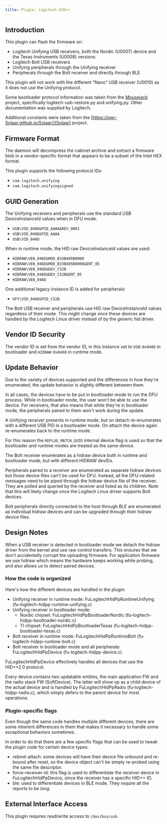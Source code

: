 ```yaml
---
title: Plugin: Logitech HID++
---
```


## Introduction

This plugin can flash the firmware on:

* Logitech Unifying USB receivers, both the Nordic (U0007) device and the
   Texas Instruments (U0008) versions
* Logitech Bolt USB receivers
* Unifying peripherals through the Unifying receiver
* Peripherals through the Bolt receiver and directly through BLE

This plugin will not work with the different "Nano" USB receiver (U0010) as it does
not use the Unifying protocol.

Some bootloader protocol information was taken from the [Mousejack](https://www.mousejack.com/) project,
specifically logitech-usb-restore.py and unifying.py. Other documentation was
supplied by Logitech.

Additional constants were taken from the [https://pwr-Solaar.github.io/Solaar/](Solaar) project.

## Firmware Format

The daemon will decompress the cabinet archive and extract a firmware blob in
a vendor-specific format that appears to be a subset of the Intel HEX format.

This plugin supports the following protocol IDs:

* `com.logitech.unifying`
* `com.logitech.unifyingsigned`

## GUID Generation

The Unifying receivers and peripherals use the standard USB
DeviceInstanceId values when in DFU mode:

* `USB\VID_046D&PID_AAAA&REV_0001`
* `USB\VID_046D&PID_AAAA`
* `USB\VID_046D`

When in runtime mode, the HID raw DeviceInstanceId values are used:

* `HIDRAW\VEN_046D&MOD_B33B405B0000`
* `HIDRAW\VEN_046D&MOD_B33B405B0000&ENT_05`
* `HIDRAW\VEN_046D&DEV_C52B`
* `HIDRAW\VEN_046D&DEV_C52B&ENT_05`
* `HIDRAW\VEN_046D`

One additional legacy instance ID is added for peripherals:

* `UFY\VID_046D&PID_C52B`

The Bolt USB receiver and peripherals use HID raw DeviceInstanceId values
regardless of their mode. This might change once these devices are
handled by the Logitech Linux driver instead of by the generic hid
driver.

## Vendor ID Security

The vendor ID is set from the vendor ID, in this instance set to `USB:0x046D`
in bootloader and `HIDRAW:0x046D` in runtime mode.

## Update Behavior

Due to the variety of devices supported and the differences in how
they're enumerated, the update behavior is slightly different between
them.

In all cases, the devices have to be put in bootloader mode to run the
DFU process. While in bootloader mode, the user won't be able to use the
device. For receivers, that also means that while they're in bootloader
mode, the peripherals paired to them won't work during the update.

A Unifying receiver presents in runtime mode, but on detach re-enumerates with a
different USB PID in a bootloader mode. On attach the device again re-enumerates
back to the runtime mode.

For this reason the `REPLUG_MATCH_GUID` internal device flag is used so that
the bootloader and runtime modes are treated as the same device.

The Bolt receiver enumerates as a hidraw device both in runtime and
bootloader mode, but with different HIDRAW devIDs.

Peripherals paired to a receiver are enumerated as separate hidraw
devices but those device files can't be used for DFU. Instead, all the
DFU-related messages need to be piped through the hidraw device file of
the receiver. They are polled and queried by the receiver and listed as
its children. Note that this will likely change once the Logitech Linux
driver supports Bolt devices.

Bolt peripherals directly connected to the host through BLE are
enumerated as individual hidraw devices and can be upgraded through
their hidraw device files.

## Design Notes

When a USB receiver is detected in bootloader mode we detach the hidraw driver from
the kernel and use raw control transfers. This ensures that we don't accidentally
corrupt the uploading firmware. For application firmware we use hidraw which
means the hardware keeps working while probing, and also allows us to detect
paired devices.

### How the code is organized

Here's how the different devices are handled in the plugin:

* Unifying receiver in runtime mode: FuLogitechHidPpRuntimeUnifying
    (fu-logitech-hidpp-runtime-unifying.c)
* Unifying receiver in bootloader mode:
  * Nordic chipset: FuLogitechHidPpBootloaderNordic
    (fu-logitech-hidpp-bootloader-nordic.c)
  * TI chipset: FuLogitechHidPpBootloaderTexas
    (fu-logitech-hidpp-bootloader-texas.c)
* Bolt receiver in runtime mode: FuLogitechHidPpRuntimeBolt
    (fu-logitech-hidpp-runtime-bolt.c)
* Bolt receiver in bootloader mode and all peripherals:
    FuLogitechHidPpDevice (fu-logitech-hidpp-device.c)

FuLogitechHidPpDevice effectively handles all devices that use the
HID++2.0 protocol.

Every device contains two updatable entities, the main application FW
and the radio stack FW (SoftDevice). The latter will show up as a child
device of the actual device and is handled by FuLogitechHidPpRadio
(fu-logitech-hidpp-radio.c), which simply defers to the parent device
for most operations.

### Plugin-specific flags

Even though the same code handles multiple different devices, there are
some inherent differences in them that makes it necessary to handle some
exceptional behaviors sometimes.

In order to do that there are a few specific flags that can be used to
tweak the plugin code for certain device types:

* rebind-attach: some devices will have their device file unbound and
    re-bound after reset, so the device object can't be simply re-probed
    using the same file descriptor.
* force-receiver-id: this flag is used to differentiate the receiver device in
    FuLogitechHidPpDevice, since the receiver has a specific HID++ ID.
* ble: used to differentiate devices in BLE mode. They require all the
    reports to be _long_.

## External Interface Access

This plugin requires read/write access to `/dev/bus/usb`.
